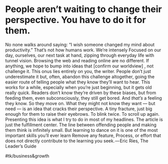 # People aren’t waiting to change their perspective. You have to do it for them.

No none walks around saying: “I wish someone changed my mind about productivity.” That’s not how humans work. We’re intensely Focused on our day, ourselves, our next task at hand, zipping through everyday life with tunnel vision. Browsing the web and reading online are no different.
If anything, we hope to bump into ideas that  [confirm our worldview] , not challenge it. This onus lies entirely on you, the writer. People don’t just underestimate it but, often, abandon this challenge altogether, going the easier route of telling people what they know they’ll want to hear.
This works for a while, especially when you’re just beginning, but it gets old really quick. Readers don’t know they’re driven by these biases, but from feeding them, even subconsciously, they still get bored. And *that’s* a feeling they know. So they move on.
What they might not know they want — but need — is an idea that cracks their perspective. A tiny fracture, just big enough for them to raise their eyebrows. To blink twice. To scroll up again. Presenting this idea is what I try to do in most of my headlines. The article is just the fulfillment center.
The line between offending people and making them think is infinitely small. But learning to dance on it is one of the most important skills you’ll ever learn
Remove any feature, Process, or effort that does not directly contribute to the learning you seek. — Eric Ries, The Leader’s Guide

#tk/business&growth
